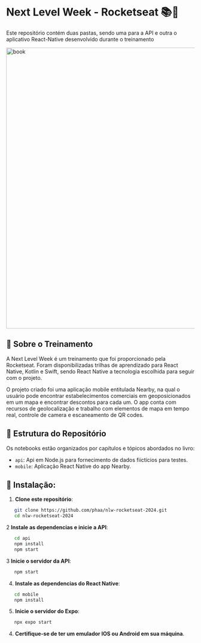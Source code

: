 # Next Level Week - Rocketseat 📚🐍 

Este repositório contém duas pastas, sendo uma para a API e outra o aplicativo React-Native desenvolvido durante o treinamento

<img src="https://app.rocketseat.com.br/_next/image?url=https%3A%2F%2Fxesque.rocketseat.dev%2Fplatform%2F1732881091489.png&w=750&q=75" title="book" width="750" />

## 📘 Sobre o Treinamento 
A Next Level Week é um treinamento que foi proporcionado pela Rocketseat. Foram disponibilizadas trilhas de aprendizado para React Native, Kotlin e Swift, sendo React Native a tecnologia escolhida para seguir com o projeto.

O projeto criado foi uma aplicação mobile entitulada Nearby, na qual o usuário pode encontrar estabelecimentos comerciais em geoposicionados em um mapa e encontrar descontos para cada um. O app conta com recursos de geolocalização e trabalho com elementos de mapa em tempo real, controle de camera e escaneamento de QR codes.

## 📂 Estrutura do Repositório  
Os notebooks estão organizados por capítulos e tópicos abordados no livro:  
- `api`: Api em Node.js para fornecimento de dados fiictícios para testes.  
- `mobile`: Aplicação React Native do app Nearby.  

## 🚀 Instalação:  

1. **Clone este repositório**:
```bash
   git clone https://github.com/phaa/nlw-rocketseat-2024.git
   cd nlw-rocketseat-2024
   ```

2 **Instale as dependencias e inicie a API**:
```bash
   cd api 
   npm install
   npm start
  ```

3 **Inicie o servidor da API**:
```bash
   npm start
  ```

4. **Instale as dependencias do React Native**:
```bash
   cd mobile
   npm install
  ```

5. **Inicie o servidor do Expo**:
```bash
   npx expo start
  ```

4. **Certifique-se de ter um emulador IOS ou Android em sua máquina**.
